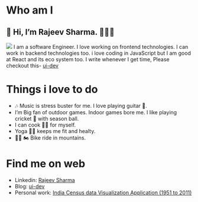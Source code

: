  # Who am I 
 
 ## 👋 Hi, I’m Rajeev Sharma. 👨🏼‍💻
 <img src="https://media-exp1.licdn.com/dms/image/C4D16AQEg-u2Cp6sO9Q/profile-displaybackgroundimage-shrink_350_1400/0/1614606253965?e=1637193600&v=beta&t=lMkeuNXq0UUCIpUJ0Swun5qLpVT2GvjVre7xfT-Vu1A" />
 I am a software Engineer. I love working on frontend technologies. I can work in backend technologies too. i love coding in JavaScript but
 I am good at React and its eco system too. I write whenever I get time, Please checkout this- <a href="https://www.ui-dev.in/" target="_blank">ui-dev</a>
 
# Things i love to do

- 🎶 Music is stress buster for me. I love playing guitar 🎸.
- I’m Big fan of outdoor games. Indoor games bore me. I like playing cricket 🏏 with season ball.
- I can  cook 👨‍🍳 for myself.
- Yoga 🧘‍♂️ keeps me fit and healty.
- 🚵‍♂️ 🏍 Bike ride in mountains.

# Find me on web

- Linkedin: <a href="https://www.linkedin.com/in/rajeev-sharma-0171242b/" target="_blank"> Rajeev Sharma </a>
- Blog: <a href="https://www.ui-dev.in/" target="_blank">ui-dev</a>
- Personal work: <a href="http://censusindia.herokuapp.com/" target="_blank">India Census data Visualization Application (1951 to 2011)</a>

<!---
talk2rajeev/talk2rajeev is a ✨ special ✨ repository because its `README.md` (this file) appears on your GitHub profile.
You can click the Preview link to take a look at your changes.
--->
